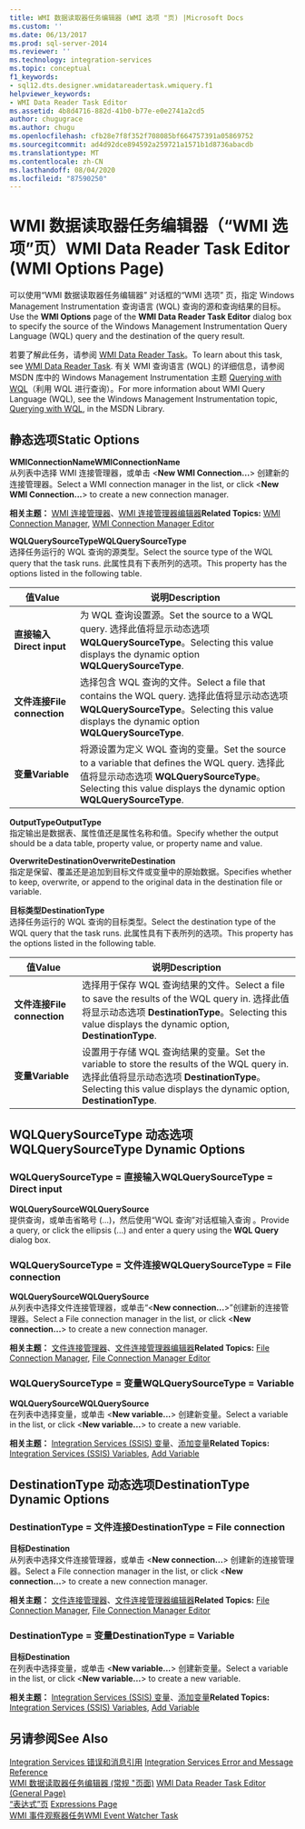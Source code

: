 ```yaml
---
title: WMI 数据读取器任务编辑器 (WMI 选项 "页) |Microsoft Docs
ms.custom: ''
ms.date: 06/13/2017
ms.prod: sql-server-2014
ms.reviewer: ''
ms.technology: integration-services
ms.topic: conceptual
f1_keywords:
- sql12.dts.designer.wmidatareadertask.wmiquery.f1
helpviewer_keywords:
- WMI Data Reader Task Editor
ms.assetid: 4b8d4716-882d-41b0-b77e-e0e2741a2cd5
author: chugugrace
ms.author: chugu
ms.openlocfilehash: cfb28e7f8f352f708085bf664757391a05869752
ms.sourcegitcommit: ad4d92dce894592a259721a1571b1d8736abacdb
ms.translationtype: MT
ms.contentlocale: zh-CN
ms.lasthandoff: 08/04/2020
ms.locfileid: "87590250"
---
```

# <a name="wmi-data-reader-task-editor-wmi-options-page"></a><span data-ttu-id="273d0-102">WMI 数据读取器任务编辑器（“WMI 选项”页）</span><span class="sxs-lookup"><span data-stu-id="273d0-102">WMI Data Reader Task Editor (WMI Options Page)</span></span>
  <span data-ttu-id="273d0-103">可以使用“WMI 数据读取器任务编辑器”  对话框的“WMI 选项”  页，指定 Windows Management Instrumentation 查询语言 (WQL) 查询的源和查询结果的目标。</span><span class="sxs-lookup"><span data-stu-id="273d0-103">Use the **WMI Options** page of the **WMI Data Reader Task Editor** dialog box to specify the source of the Windows Management Instrumentation Query Language (WQL) query and the destination of the query result.</span></span>  
  
 <span data-ttu-id="273d0-104">若要了解此任务，请参阅 [WMI Data Reader Task](control-flow/wmi-data-reader-task.md)。</span><span class="sxs-lookup"><span data-stu-id="273d0-104">To learn about this task, see [WMI Data Reader Task](control-flow/wmi-data-reader-task.md).</span></span> <span data-ttu-id="273d0-105">有关 WMI 查询语言 (WQL) 的详细信息，请参阅 MSDN 库中的 Windows Management Instrumentation 主题 [Querying with WQL](https://go.microsoft.com/fwlink/?LinkId=79045)（利用 WQL 进行查询）。</span><span class="sxs-lookup"><span data-stu-id="273d0-105">For more information about WMI Query Language (WQL), see the Windows Management Instrumentation topic, [Querying with WQL](https://go.microsoft.com/fwlink/?LinkId=79045), in the MSDN Library.</span></span>  
  
## <a name="static-options"></a><span data-ttu-id="273d0-106">静态选项</span><span class="sxs-lookup"><span data-stu-id="273d0-106">Static Options</span></span>  
 <span data-ttu-id="273d0-107">**WMIConnectionName**</span><span class="sxs-lookup"><span data-stu-id="273d0-107">**WMIConnectionName**</span></span>  
 <span data-ttu-id="273d0-108">从列表中选择 WMI 连接管理器，或单击 \<**New WMI Connection...**> 创建新的连接管理器。</span><span class="sxs-lookup"><span data-stu-id="273d0-108">Select a WMI connection manager in the list, or click \<**New WMI Connection...**> to create a new connection manager.</span></span>  
  
 <span data-ttu-id="273d0-109">**相关主题：** [WMI 连接管理器](connection-manager/wmi-connection-manager.md)、[WMI 连接管理器编辑器](../../2014/integration-services/wmi-connection-manager-editor.md)</span><span class="sxs-lookup"><span data-stu-id="273d0-109">**Related Topics:** [WMI Connection Manager](connection-manager/wmi-connection-manager.md), [WMI Connection Manager Editor](../../2014/integration-services/wmi-connection-manager-editor.md)</span></span>  
  
 <span data-ttu-id="273d0-110">**WQLQuerySourceType**</span><span class="sxs-lookup"><span data-stu-id="273d0-110">**WQLQuerySourceType**</span></span>  
 <span data-ttu-id="273d0-111">选择任务运行的 WQL 查询的源类型。</span><span class="sxs-lookup"><span data-stu-id="273d0-111">Select the source type of the WQL query that the task runs.</span></span> <span data-ttu-id="273d0-112">此属性具有下表所列的选项。</span><span class="sxs-lookup"><span data-stu-id="273d0-112">This property has the options listed in the following table.</span></span>  
  
|<span data-ttu-id="273d0-113">值</span><span class="sxs-lookup"><span data-stu-id="273d0-113">Value</span></span>|<span data-ttu-id="273d0-114">说明</span><span class="sxs-lookup"><span data-stu-id="273d0-114">Description</span></span>|  
|-----------|-----------------|  
|<span data-ttu-id="273d0-115">**直接输入**</span><span class="sxs-lookup"><span data-stu-id="273d0-115">**Direct input**</span></span>|<span data-ttu-id="273d0-116">为 WQL 查询设置源。</span><span class="sxs-lookup"><span data-stu-id="273d0-116">Set the source to a WQL query.</span></span> <span data-ttu-id="273d0-117">选择此值将显示动态选项 **WQLQuerySourceType**。</span><span class="sxs-lookup"><span data-stu-id="273d0-117">Selecting this value displays the dynamic option **WQLQuerySourceType**.</span></span>|  
|<span data-ttu-id="273d0-118">**文件连接**</span><span class="sxs-lookup"><span data-stu-id="273d0-118">**File connection**</span></span>|<span data-ttu-id="273d0-119">选择包含 WQL 查询的文件。</span><span class="sxs-lookup"><span data-stu-id="273d0-119">Select a file that contains the WQL query.</span></span> <span data-ttu-id="273d0-120">选择此值将显示动态选项 **WQLQuerySourceType**。</span><span class="sxs-lookup"><span data-stu-id="273d0-120">Selecting this value displays the dynamic option **WQLQuerySourceType**.</span></span>|  
|<span data-ttu-id="273d0-121">**变量**</span><span class="sxs-lookup"><span data-stu-id="273d0-121">**Variable**</span></span>|<span data-ttu-id="273d0-122">将源设置为定义 WQL 查询的变量。</span><span class="sxs-lookup"><span data-stu-id="273d0-122">Set the source to a variable that defines the WQL query.</span></span> <span data-ttu-id="273d0-123">选择此值将显示动态选项 **WQLQuerySourceType**。</span><span class="sxs-lookup"><span data-stu-id="273d0-123">Selecting this value displays the dynamic option **WQLQuerySourceType**.</span></span>|  
  
 <span data-ttu-id="273d0-124">**OutputType**</span><span class="sxs-lookup"><span data-stu-id="273d0-124">**OutputType**</span></span>  
 <span data-ttu-id="273d0-125">指定输出是数据表、属性值还是属性名称和值。</span><span class="sxs-lookup"><span data-stu-id="273d0-125">Specify whether the output should be a data table, property value, or property name and value.</span></span>  
  
 <span data-ttu-id="273d0-126">**OverwriteDestination**</span><span class="sxs-lookup"><span data-stu-id="273d0-126">**OverwriteDestination**</span></span>  
 <span data-ttu-id="273d0-127">指定是保留、覆盖还是追加到目标文件或变量中的原始数据。</span><span class="sxs-lookup"><span data-stu-id="273d0-127">Specifies whether to keep, overwrite, or append to the original data in the destination file or variable.</span></span>  
  
 <span data-ttu-id="273d0-128">**目标类型**</span><span class="sxs-lookup"><span data-stu-id="273d0-128">**DestinationType**</span></span>  
 <span data-ttu-id="273d0-129">选择任务运行的 WQL 查询的目标类型。</span><span class="sxs-lookup"><span data-stu-id="273d0-129">Select the destination type of the WQL query that the task runs.</span></span> <span data-ttu-id="273d0-130">此属性具有下表所列的选项。</span><span class="sxs-lookup"><span data-stu-id="273d0-130">This property has the options listed in the following table.</span></span>  
  
|<span data-ttu-id="273d0-131">值</span><span class="sxs-lookup"><span data-stu-id="273d0-131">Value</span></span>|<span data-ttu-id="273d0-132">说明</span><span class="sxs-lookup"><span data-stu-id="273d0-132">Description</span></span>|  
|-----------|-----------------|  
|<span data-ttu-id="273d0-133">**文件连接**</span><span class="sxs-lookup"><span data-stu-id="273d0-133">**File connection**</span></span>|<span data-ttu-id="273d0-134">选择用于保存 WQL 查询结果的文件。</span><span class="sxs-lookup"><span data-stu-id="273d0-134">Select a file to save the results of the WQL query in.</span></span> <span data-ttu-id="273d0-135">选择此值将显示动态选项 **DestinationType**。</span><span class="sxs-lookup"><span data-stu-id="273d0-135">Selecting this value displays the dynamic option, **DestinationType**.</span></span>|  
|<span data-ttu-id="273d0-136">**变量**</span><span class="sxs-lookup"><span data-stu-id="273d0-136">**Variable**</span></span>|<span data-ttu-id="273d0-137">设置用于存储 WQL 查询结果的变量。</span><span class="sxs-lookup"><span data-stu-id="273d0-137">Set the variable to store the results of the WQL query in.</span></span> <span data-ttu-id="273d0-138">选择此值将显示动态选项 **DestinationType**。</span><span class="sxs-lookup"><span data-stu-id="273d0-138">Selecting this value displays the dynamic option, **DestinationType**.</span></span>|  
  
## <a name="wqlquerysourcetype-dynamic-options"></a><span data-ttu-id="273d0-139">WQLQuerySourceType 动态选项</span><span class="sxs-lookup"><span data-stu-id="273d0-139">WQLQuerySourceType Dynamic Options</span></span>  
  
### <a name="wqlquerysourcetype--direct-input"></a><span data-ttu-id="273d0-140">WQLQuerySourceType = 直接输入</span><span class="sxs-lookup"><span data-stu-id="273d0-140">WQLQuerySourceType = Direct input</span></span>  
 <span data-ttu-id="273d0-141">**WQLQuerySource**</span><span class="sxs-lookup"><span data-stu-id="273d0-141">**WQLQuerySource**</span></span>  
 <span data-ttu-id="273d0-142">提供查询，或单击省略号 (…)，然后使用“WQL 查询”对话框输入查询  。</span><span class="sxs-lookup"><span data-stu-id="273d0-142">Provide a query, or click the ellipsis (...) and enter a query using the **WQL Query** dialog box.</span></span>  
  
### <a name="wqlquerysourcetype--file-connection"></a><span data-ttu-id="273d0-143">WQLQuerySourceType = 文件连接</span><span class="sxs-lookup"><span data-stu-id="273d0-143">WQLQuerySourceType = File connection</span></span>  
 <span data-ttu-id="273d0-144">**WQLQuerySource**</span><span class="sxs-lookup"><span data-stu-id="273d0-144">**WQLQuerySource**</span></span>  
 <span data-ttu-id="273d0-145">从列表中选择文件连接管理器，或单击“\<**New connection...**>”创建新的连接管理器。</span><span class="sxs-lookup"><span data-stu-id="273d0-145">Select a File connection manager in the list, or click \<**New connection...**> to create a new connection manager.</span></span>  
  
 <span data-ttu-id="273d0-146">**相关主题：** [文件连接管理器](connection-manager/file-connection-manager.md)、[文件连接管理器编辑器](../../2014/integration-services/file-connection-manager-editor.md)</span><span class="sxs-lookup"><span data-stu-id="273d0-146">**Related Topics:** [File Connection Manager](connection-manager/file-connection-manager.md), [File Connection Manager Editor](../../2014/integration-services/file-connection-manager-editor.md)</span></span>  
  
### <a name="wqlquerysourcetype--variable"></a><span data-ttu-id="273d0-147">WQLQuerySourceType = 变量</span><span class="sxs-lookup"><span data-stu-id="273d0-147">WQLQuerySourceType = Variable</span></span>  
 <span data-ttu-id="273d0-148">**WQLQuerySource**</span><span class="sxs-lookup"><span data-stu-id="273d0-148">**WQLQuerySource**</span></span>  
 <span data-ttu-id="273d0-149">在列表中选择变量，或单击 \<**New variable...**> 创建新变量。</span><span class="sxs-lookup"><span data-stu-id="273d0-149">Select a variable in the list, or click \<**New variable...**> to create a new variable.</span></span>  
  
 <span data-ttu-id="273d0-150">**相关主题：** [Integration Services &#40;SSIS&#41; 变量](integration-services-ssis-variables.md)、[添加变量](../../2014/integration-services/add-variable.md)</span><span class="sxs-lookup"><span data-stu-id="273d0-150">**Related Topics:** [Integration Services &#40;SSIS&#41; Variables](integration-services-ssis-variables.md), [Add Variable](../../2014/integration-services/add-variable.md)</span></span>  
  
## <a name="destinationtype-dynamic-options"></a><span data-ttu-id="273d0-151">DestinationType 动态选项</span><span class="sxs-lookup"><span data-stu-id="273d0-151">DestinationType Dynamic Options</span></span>  
  
### <a name="destinationtype--file-connection"></a><span data-ttu-id="273d0-152">DestinationType = 文件连接</span><span class="sxs-lookup"><span data-stu-id="273d0-152">DestinationType = File connection</span></span>  
 <span data-ttu-id="273d0-153">**目标**</span><span class="sxs-lookup"><span data-stu-id="273d0-153">**Destination**</span></span>  
 <span data-ttu-id="273d0-154">从列表中选择文件连接管理器，或单击 \<**New connection...**> 创建新的连接管理器。</span><span class="sxs-lookup"><span data-stu-id="273d0-154">Select a File connection manager in the list, or click \<**New connection...**> to create a new connection manager.</span></span>  
  
 <span data-ttu-id="273d0-155">**相关主题：** [文件连接管理器](connection-manager/file-connection-manager.md)、[文件连接管理器编辑器](../../2014/integration-services/file-connection-manager-editor.md)</span><span class="sxs-lookup"><span data-stu-id="273d0-155">**Related Topics:** [File Connection Manager](connection-manager/file-connection-manager.md), [File Connection Manager Editor](../../2014/integration-services/file-connection-manager-editor.md)</span></span>  
  
### <a name="destinationtype--variable"></a><span data-ttu-id="273d0-156">DestinationType = 变量</span><span class="sxs-lookup"><span data-stu-id="273d0-156">DestinationType = Variable</span></span>  
 <span data-ttu-id="273d0-157">**目标**</span><span class="sxs-lookup"><span data-stu-id="273d0-157">**Destination**</span></span>  
 <span data-ttu-id="273d0-158">在列表中选择变量，或单击 \<**New variable...**> 创建新变量。</span><span class="sxs-lookup"><span data-stu-id="273d0-158">Select a variable in the list, or click \<**New variable...**> to create a new variable.</span></span>  
  
 <span data-ttu-id="273d0-159">**相关主题：** [Integration Services &#40;SSIS&#41; 变量](integration-services-ssis-variables.md)、[添加变量](../../2014/integration-services/add-variable.md)</span><span class="sxs-lookup"><span data-stu-id="273d0-159">**Related Topics:** [Integration Services &#40;SSIS&#41; Variables](integration-services-ssis-variables.md), [Add Variable](../../2014/integration-services/add-variable.md)</span></span>  
  
## <a name="see-also"></a><span data-ttu-id="273d0-160">另请参阅</span><span class="sxs-lookup"><span data-stu-id="273d0-160">See Also</span></span>  
 <span data-ttu-id="273d0-161">[Integration Services 错误和消息引用](../../2014/integration-services/integration-services-error-and-message-reference.md) </span><span class="sxs-lookup"><span data-stu-id="273d0-161">[Integration Services Error and Message Reference](../../2014/integration-services/integration-services-error-and-message-reference.md) </span></span>  
 <span data-ttu-id="273d0-162">[WMI 数据读取器任务编辑器 &#40;常规 "页面&#41;](general-page-of-integration-services-designers-options.md) </span><span class="sxs-lookup"><span data-stu-id="273d0-162">[WMI Data Reader Task Editor &#40;General Page&#41;](general-page-of-integration-services-designers-options.md) </span></span>  
 <span data-ttu-id="273d0-163">[“表达式”页](expressions/expressions-page.md) </span><span class="sxs-lookup"><span data-stu-id="273d0-163">[Expressions Page](expressions/expressions-page.md) </span></span>  
 [<span data-ttu-id="273d0-164">WMI 事件观察器任务</span><span class="sxs-lookup"><span data-stu-id="273d0-164">WMI Event Watcher Task</span></span>](control-flow/wmi-event-watcher-task.md)  
  
  
